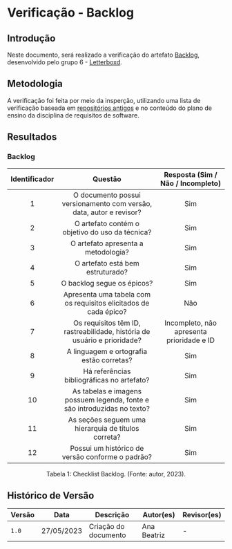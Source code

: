 # Verificação - Backlog

## Introdução

Neste documento, será realizado a verificação do artefato [Backlog](https://requisitos-de-software.github.io/2023.1-Letterboxd/Modelagem/Metodologias%20Ageis/backlog/), desenvolvido pelo grupo 6 - [Letterboxd](https://github.com/Requisitos-de-Software/2023.1-Letterboxd/tree/master).

## Metodologia

A verificação foi feita por meio da insperção, utilizando uma lista de verificação baseada em [repositórios antigos](https://github.com/Requisitos-de-Software) e no conteúdo do plano de ensino da disciplina de requisitos de software.

## Resultados

### Backlog

| Identificador |                                 Questão                                  |     Resposta (Sim / Não / Incompleto)     |
| :-----------: | :----------------------------------------------------------------------: | :---------------------------------------: |
|       1       |   O documento possui versionamento com versão, data, autor e revisor?    |                    Sim                    |
|       2       |             O artefato contém o objetivo do uso da técnica?              |                    Sim                    |
|       3       |                   O artefato apresenta a metodologia?                    |                    Sim                    |
|       4       |                     O artefato está bem estruturado?                     |                    Sim                    |
|       5       |                        O backlog segue os épicos?                        |                    Sim                    |
|       6       |     Apresenta uma tabela com os requisitos elicitados de cada épico?     |                    Não                    |
|       7       | Os requisitos têm ID, rastreabilidade, história de usuário e prioridade? | Incompleto, não apresenta prioridade e ID |
|       8       |                 A linguagem e ortografia estão corretas?                 |                    Sim                    |
|       9       |                Há referências bibliográficas no artefato?                |                    Sim                    |
|      10       | As tabelas e imagens possuem legenda, fonte e são introduzidas no texto? |                    Sim                    |
|      11       |           As seções seguem uma hierarquia de títulos correta?            |                    Sim                    |
|      12       |             Possui um histórico de versão conforme o padrão?             |                    Sim                    |

<div style="text-align: center">
<p>
Tabela 1: Checklist Backlog. (Fonte: autor, 2023).
</p>
</div>

## Histórico de Versão

| Versão | Data       | Descrição            | Autor(es)   | Revisor(es) |
| ------ | ---------- | -------------------- | ----------- | ----------- |
| `1.0`  | 27/05/2023 | Criação do documento | Ana Beatriz | -           |
